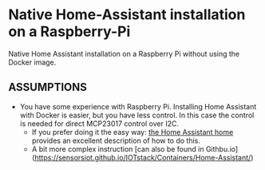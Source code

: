 # Native Home-Assistant installation on a Raspberry-Pi
Native Home Assistant installation on a Raspberry Pi without using the Docker image.

## ASSUMPTIONS

* You have some experience with Raspberry Pi. Installing Home Assistant with Docker is easier, but you have less control. In this case the control is needed for direct MCP23017 control over I2C.
  * If you prefer doing it the easy way: [the Home Assistant home](https://www.home-assistant.io/installation "The one and only Home Assistant") provides an excellent description of how to do this.
  * A bit more complex instruction [can also be found in Githbu.io] (https://sensorsiot.github.io/IOTstack/Containers/Home-Assistant/)

